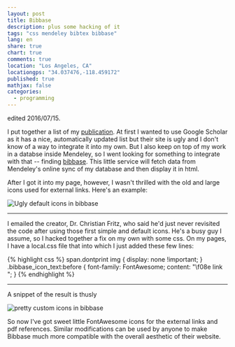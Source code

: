```yaml
---
layout: post
title: Bibbase
description: plus some hacking of it
tags: "css mendeley bibtex bibbase"
lang: en
share: true
chart: true
comments: true
location: "Los Angeles, CA"
locationgps: "34.037476,-118.459172"
published: true
mathjax: false
categories: 
  - programming
---
```


edited 2016/07/15.

I put together a list of my [publication](http://jon.vanlew.net/pages/publications.html). At first I wanted to use Google Scholar as it has a nice, automatically updated list but their site is ugly and I don't know of a way to integrate it into my own. But I also keep on top of my work in a databse inside Mendeley, so I went looking for something to integrate with that -- finding [bibbase](http://www.bibbase.org). This little service will fetch data from Mendeley's online sync of my database and then display it in html. 

After I got it into my page, however, I wasn't thrilled with the old and large icons used for external links. Here's an example:

![Ugly default icons in bibbase]({{site.baseurl}}/img/post/ugly-bibbase-icons.jpg)

- - - - -
I emailed the creator, Dr. Christian Fritz, who said he'd just never revisited the code after using those first simple and default icons. He's a busy guy I assume, so I hacked together a fix on my own with some css. On my pages, I have a local.css file that into which I just added these few lines:

{% highlight css %}
span.dontprint img {
display: none !important;
}
.bibbase_icon_text:before {
    font-family: FontAwesome;
    content: "\f08e  link ";
}
{% endhighlight %}
- - - - -	
A snippet of the result is thusly

![pretty custom icons in bibbase]({{site.baseurl}}/img/post/pretty-bibbase-icons.jpg)

So now I've got sweet little FontAwesome icons for the external links and pdf references. Similar modifications can be used by anyone to make Bibbase much more compatible with the overall aesthetic of their website.
